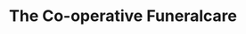 ---
title: "The Co-operative Funeralcare"
url: /glasgow/the-co-operative-funeralcare-tollcross-road/
shop: Bestattungen
---